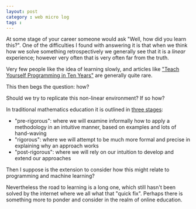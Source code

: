 ```yaml
---
layout: post
category : web micro log
tags :
---
```


At some stage of your career someone would ask "Well, how did you learn this?". One of the difficulties I found with answering it is that when we think how we solve something retrospectively we generally see that it is a _linear_ experience; however very often that is very often far from the truth.

Very few people like the idea of learning slowly, and articles like ["Teach Yourself Programming in Ten Years"](https://norvig.com/21-days.html) are generally quite rare.

This then begs the question: how?

Should we try to replicate this non-linear environment? If so how?

In traditional mathematics education it is outlined in  [three stages](https://terrytao.wordpress.com/career-advice/there%E2%80%99s-more-to-mathematics-than-rigour-and-proofs/):

*  "pre-rigorous": where we will examine informally how to apply a methodology in an intuitive manner, based on examples and lots of hand-waving  
*  "rigorous": where we will attempt to be much more formal and precise in explaining why an approach works  
*  "post-rigorous": where we will rely on our intuition to develop and extend our approaches  

Then I suppose is the extension to consider how this might relate to programming and machine learning?

Nevertheless the road to learning is a long one, which still hasn't been solved by the internet where we all what that "quick fix". Perhaps there is something more to ponder and consider in the realm of online education.
